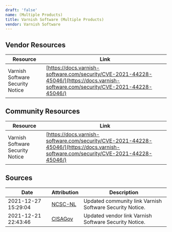 ```yaml
---
draft: 'false'
name: (Multiple Products)
title: Varnish Software (Multiple Products)
vendor: Varnish Software
---
```


## Vendor Resources
| Resource | Link |
| --- | --- |
| Varnish Software Security Notice | [https://docs.varnish-software.com/security/CVE-2021-44228-45046/](https://docs.varnish-software.com/security/CVE-2021-44228-45046/) |

## Community Resources
| Resource | Link |
| --- | --- |
| Varnish Software Security Notice | [https://docs.varnish-software.com/security/CVE-2021-44228-45046/](https://docs.varnish-software.com/security/CVE-2021-44228-45046/) |


## Sources
| Date | Attribution | Description |
| --- | --- | --- |
| 2021-12-27 15:29:04 | [NCSC-NL](https://github.com/NCSC-NL/log4shell/blob/main/software/README.md) | Updated community link Varnish Software Security Notice.  |
| 2021-12-21 22:43:46 | [CISAGov](https://raw.githubusercontent.com/cisagov/log4j-affected-db/develop/README.md) | Updated vendor link Varnish Software Security Notice.  |
